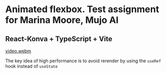 # Animated flexbox. Test assignment for Marina Moore, Mujo AI

## React-Konva + TypeScript + Vite

[video.webm](https://github.com/user-attachments/assets/94461be6-fa07-4dc8-b37a-1b92182469cb)

The key idea of high performance is to avoid rerender by using the `useRef` hook instead of `useState`
